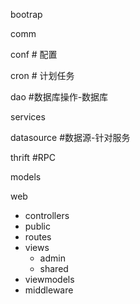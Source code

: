 bootrap

comm

conf # 配置

cron # 计划任务

dao  #数据库操作-数据库

services 

datasource #数据源-针对服务

thrift  #RPC

models 

web
- controllers
- public
- routes
- views
  - admin
  - shared
- viewmodels
- middleware